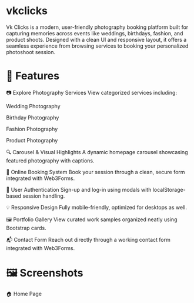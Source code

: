 # vkclicks
Vk Clicks is a modern, user-friendly photography booking platform built for capturing memories across events like weddings, birthdays, fashion, and product shoots. Designed with a clean UI and responsive layout, it offers a seamless experience from browsing services to booking your personalized photoshoot session.

# 🚀 Features

📷 Explore Photography Services
View categorized services including:

   Wedding Photography

   Birthday Photography

   Fashion Photography

   Product Photography

🔍 Carousel & Visual Highlights
A dynamic homepage carousel showcasing featured photography with captions.

📅 Online Booking System
Book your session through a clean, secure form integrated with Web3Forms.

👤 User Authentication
Sign-up and log-in using modals with localStorage-based session handling.

💡 Responsive Design
Fully mobile-friendly, optimized for desktops as well.

🖼️ Portfolio Gallery
View curated work samples organized neatly using Bootstrap cards.

📬 Contact Form
Reach out directly through a working contact form integrated with Web3Forms.

# 🖼️ Screenshots

🏠 Home Page

